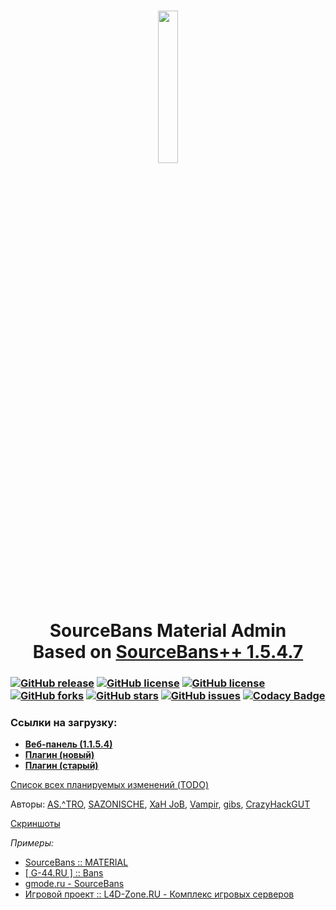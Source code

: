 <h1 align="center">
    <img src="http://s09.radikal.ru/i182/1610/5f/e56ed82e77f8t.jpg" height="25%" width="25%"/>
    <br/>
    SourceBans Material Admin
    <br/>
    Based on <a href="https://sbpp.github.io/">SourceBans++ 1.5.4.7</a>
</h1>

### [![GitHub release](https://img.shields.io/github/release/SB-MaterialAdmin/Web.svg?style=flat-square)](https://github.com/SB-MaterialAdmin/Web/releases/tag/release_1154) [![GitHub license](https://img.shields.io/badge/license-GPLv3-blue.svg?style=flat-square)](https://raw.githubusercontent.com/SB-MaterialAdmin/Web/master/docs/licenses/GPLv3.txt) [![GitHub license](https://img.shields.io/badge/license-CC_BY--NC--SA_3.0-blue.svg?style=flat-square)](https://creativecommons.org/licenses/by-nc-sa/3.0/) [![GitHub forks](https://img.shields.io/github/forks/SB-MaterialAdmin/Web.svg?style=flat-square)](https://github.com/SB-MaterialAdmin/Web/network) [![GitHub stars](https://img.shields.io/github/stars/SB-MaterialAdmin/Web.svg?style=flat-square)](https://github.com/SB-MaterialAdmin/Web/stargazers) [![GitHub issues](https://img.shields.io/github/issues/SB-MaterialAdmin/Web.svg?style=flat-square)](https://travis-ci.org/SB-MaterialAdmin/Web) [![Codacy Badge](https://api.codacy.com/project/badge/Grade/6b7e0466d68a422ab334939dabb4b06c)](https://www.codacy.com/app/SB-MaterialAdmin/Web)

### Ссылки на загрузку:
- **[Веб-панель (1.1.5.4)](https://github.com/SB-MaterialAdmin/Web/archive/release_1154.zip)**
- **[Плагин (новый)](https://github.com/SB-MaterialAdmin/NewServer/archive/master.zip)**
- **[Плагин (старый)](https://github.com/SB-MaterialAdmin/OldServer/archive/master.zip)**

[Список всех планируемых изменений (TODO)](https://github.com/SB-MaterialAdmin/Web/wiki/TODO)

Авторы: [AS.^TRO](http://hlmod.ru/members/79776/), [SAZONISCHE](http://hlmod.ru/members/57554/), [XaH JoB](http://hlmod.ru/members/81268/), [Vampir](http://hlmod.ru/members/17369/), [gibs](http://hlmod.ru/members/46233/), [CrazyHackGUT](http://hlmod.ru/members/72654/)

[Скриншоты](http://imgur.com/a/5PMoj)

*Примеры:*
* [SourceBans :: MATERIAL](http://mmcs.pro/sourcebans/)
* [[ G-44.RU ] :: Bans](http://bans.g-44.ru/)
* [gmode.ru - SourceBans](https://gmode.ru/sourcebans/)
* [Игровой проект :: L4D-Zone.RU - Комплекс игровых серверов](https://l4d-zone.ru/)
